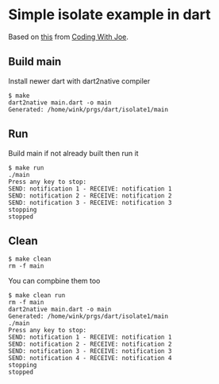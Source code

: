 # Simple isolate example in dart

Based on [this](https://codingwithjoe.com/dart-fundamentals-isolates/) from
[Coding With Joe](codingwithjost.com).

## Build main
Install newer dart with dart2native compiler
```
$ make
dart2native main.dart -o main
Generated: /home/wink/prgs/dart/isolate1/main
```

## Run

Build main if not already built then run it
```
$ make run
./main
Press any key to stop:
SEND: notification 1 - RECEIVE: notification 1
SEND: notification 2 - RECEIVE: notification 2
SEND: notification 3 - RECEIVE: notification 3
stopping
stopped
```

## Clean
```
$ make clean
rm -f main
```

You can compbine them too
```
$ make clean run
rm -f main
dart2native main.dart -o main
Generated: /home/wink/prgs/dart/isolate1/main
./main
Press any key to stop:
SEND: notification 1 - RECEIVE: notification 1
SEND: notification 2 - RECEIVE: notification 2
SEND: notification 3 - RECEIVE: notification 3
SEND: notification 4 - RECEIVE: notification 4
stopping
stopped
```
